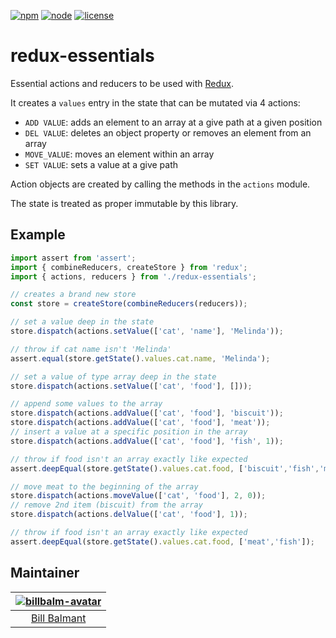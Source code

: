 [![npm][npm]][npm-url]
[![node][node]][node-url]
[![license][license]][license-url]

# redux-essentials

Essential actions and reducers to be used with [Redux].

It creates a `values` entry in the state that can be mutated via 4 actions:
- `ADD VALUE`: adds an element to an array at a give path at a given position
- `DEL VALUE`: deletes an object property or removes an element from an array
- `MOVE_VALUE`: moves an element within an array
- `SET VALUE`: sets a value at a give path

Action objects are created by calling the methods in the `actions` module.

The state is treated as proper immutable by this library.

## Example

```js
import assert from 'assert';
import { combineReducers, createStore } from 'redux';
import { actions, reducers } from './redux-essentials';

// creates a brand new store
const store = createStore(combineReducers(reducers));

// set a value deep in the state
store.dispatch(actions.setValue(['cat', 'name'], 'Melinda'));

// throw if cat name isn't 'Melinda'
assert.equal(store.getState().values.cat.name, 'Melinda');

// set a value of type array deep in the state
store.dispatch(actions.setValue(['cat', 'food'], []));

// append some values to the array
store.dispatch(actions.addValue(['cat', 'food'], 'biscuit'));
store.dispatch(actions.addValue(['cat', 'food'], 'meat'));
// insert a value at a specific position in the array
store.dispatch(actions.addValue(['cat', 'food'], 'fish', 1));

// throw if food isn't an array exactly like expected
assert.deepEqual(store.getState().values.cat.food, ['biscuit','fish','meat']);

// move meat to the beginning of the array
store.dispatch(actions.moveValue(['cat', 'food'], 2, 0));
// remove 2nd item (biscuit) from the array
store.dispatch(actions.delValue(['cat', 'food'], 1));

// throw if food isn't an array exactly like expected
assert.deepEqual(store.getState().values.cat.food, ['meat','fish']);
```

## Maintainer

| [![billbalm-avatar]][billbalm] |
|:------------------------------:|
| [Bill Balmant]                 |

<!-- References -->
[Redux]: https://redux.js.org
[npm]: https://img.shields.io/npm/v/redux-essentials.svg
[npm-url]: https://npmjs.com/package/redux-essentials
[node]: https://img.shields.io/node/v/redux-essentials.svg
[node-url]: https://nodejs.org
[license]: https://img.shields.io/npm/l/redux-essentials.svg
[license-url]: https://github.com/billbalm/redux-essentials/raw/master/LICENSE.md
[billbalm]: https://github.com/billbalm
[Bill Balmant]: https://github.com/billbalm
[billbalm-avatar]: https://avatars3.githubusercontent.com/u/60496754?s=200&v=4
